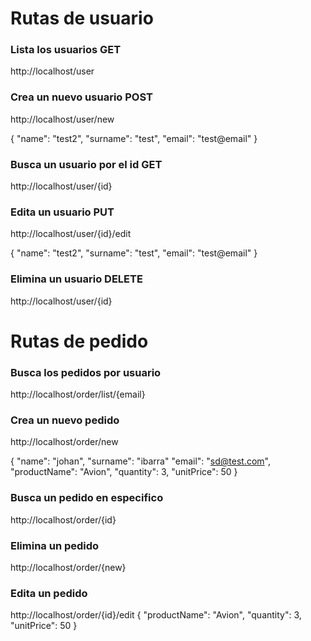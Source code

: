 # Rutas de usuario
### Lista los usuarios GET
http://localhost/user
### Crea un nuevo usuario POST
http://localhost/user/new

{
    "name": "test2",
    "surname": "test",
    "email": "test@email"
}

### Busca un usuario por el id GET
http://localhost/user/{id}
### Edita un usuario PUT
http://localhost/user/{id}/edit

{
    "name": "test2",
    "surname": "test",
    "email": "test@email"
}

### Elimina un usuario DELETE
http://localhost/user/{id}

# Rutas de pedido
### Busca los pedidos por usuario 
http://localhost/order/list/{email}
### Crea un nuevo pedido
http://localhost/order/new

{
    "name": "johan",
    "surname": "ibarra"
    "email": "sd@test.com",
    "productName": "Avion",
    "quantity": 3,
    "unitPrice": 50
}

### Busca un pedido en especifico
http://localhost/order/{id}
### Elimina un pedido
http://localhost/order/{new}
### Edita un pedido
http://localhost/order/{id}/edit
{
    "productName": "Avion",
    "quantity": 3,
    "unitPrice": 50
}
